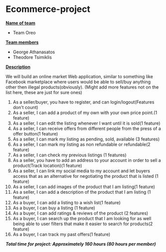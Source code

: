 # Ecommerce-project



**<u>Name of team</u>**

-  Team Oreo

<u>**Team members**</u>

- George Athanasatos
- Theodore Tsimiklis

<u>**Description**</u>

We will build an online market Web application, similar to something like Facebook marketplace where users would be able to sell/buy anything other then illegal products(obviously). (Might add more features not on the list here, these are just for sure ones)

1. As a seller/buyer, you have to register, and can login/logout(Features don't count)
2. As a seller, I can add a product of my own with your own price point.(1 feature)
3. As a seller, I can edit the listing whenever I want until it is sold(1 feature)
4. As a seller, I can receive offers from different people from the press of a offer button(1 feature)
5. As a seller, I can mark my listing as pending, sold, available (3 features)
6. As a seller, I can mark my listing as non refundable or refundable(2 feature)
7. As a seller, I can check my previous listings (1 features)
8. As a seller, you have to add an address to your account in order to sell a product(Track location)(1 feature)
9. As a seller, I can link my social media to my account and let buyers access that as an alternative for negotiating the product that is listed (1 feature)
10. As a seller, I can add images of the product that I am listing(1 feature)
11. As a seller, I can add a description of the product that I am listing (1 feature)
12. As a buyer, I can add a listing to a wish list(1 feature)
13. As a buyer, I can buy a listing (1 feature)
14. As a buyer, I can add ratings & reviews of the product (2 features)
15. As a buyer, I can search up the product that I am looking for as well being able to user filters that make it easier to search for products(2 feature)
16. As a buyer, I can track my past offers(1 feature)



***Total time for project: Approximately 160 hours (80 hours per member)***